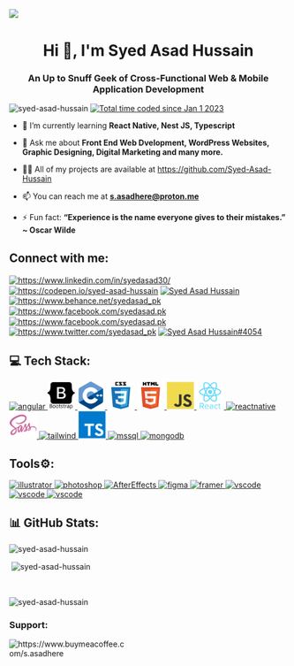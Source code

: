 <img src="https://camo.githubusercontent.com/5346f5a9b63e9e93ff8265ebb05eeda7fc03e48dfe766ba177c788e5c65c6c86/68747470733a2f2f312e62702e626c6f6773706f742e636f6d2f2d37413457796e774c734d772f58624270435847386648492f41414141414141414d74342f754f613162704c736b5967727747626c6c6853753253446a5f4d69673853584a51434c63424741735948512f73313630302f323030305f36303070782e676966"/>
<h1 align="center">Hi 👋, I'm Syed Asad Hussain</h1>
<h3 align="center">An Up to Snuff Geek of Cross-Functional Web & Mobile Application Development</h3>

<p align="left"> <img src="https://komarev.com/ghpvc/?username=syed-asad-hussain&label=Profile%20views&color=0e75b6&style=flat" alt="syed-asad-hussain" /> <a href="https://wakatime.com/waka_7cd818a1-f9e9-4817-9bbc-790f08ef88ee"><img src="https://wakatime.com/badge/user/d6804e78-f790-4d21-8394-5a6fc5495c94.svg?style=flat-square" alt="Total time coded since Jan 1 2023" /></a></p>

- 🌱 I’m currently learning **React Native, Nest JS, Typescript**

- 💬 Ask me about **Front End Web Dvelopment, WordPress Websites, Graphic Designing, Digital Marketing and many more.**

- 👨‍💻 All of my projects are available at https://github.com/Syed-Asad-Hussain

- 📫 You can reach me at **s.asadhere@proton.me**

- ⚡ Fun fact: **“Experience is the name everyone gives to their mistakes.” ~ Oscar Wilde**

<h2 align="left">Connect with me:</h2>
<p align="left">
        <a href="https://www.linkedin.com/in/syedasad30/" target="blank"><img align="center" src="https://raw.githubusercontent.com/rahuldkjain/github-profile-readme-generator/master/src/images/icons/Social/linked-in-alt.svg" alt="https://www.linkedin.com/in/syedasad30/" height="40" width="50" /></a>
          <a href="https://codepen.io/syed-asad-hussain" target="blank"><img align="center" src="https://raw.githubusercontent.com/rahuldkjain/github-profile-readme-generator/master/src/images/icons/Social/codepen.svg" alt="https://codepen.io/syed-asad-hussain" height="40" width="50" /></a>
         <a href="https://github.com/Syed-Asad-Hussain" target="blank"><img align="center" src="https://raw.githubusercontent.com/rahuldkjain/github-profile-readme-generator/master/src/images/icons/Social/github.svg"
                        alt="Syed Asad Hussain" height="40" width="50" /></a>
        <a href="https://www.behance.net/syedasad_pk" target="blank"><img align="center" src="https://raw.githubusercontent.com/rahuldkjain/github-profile-readme-generator/master/src/images/icons/Social/behance.svg" alt="https://www.behance.net/syedasad_pk" height="40" width="50" /></a>
        <a href="https://www.facebook.com/syedasad.pk" target="blank"><img align="center" src="https://raw.githubusercontent.com/rahuldkjain/github-profile-readme-generator/master/src/images/icons/Social/facebook.svg" alt="https://www.facebook.com/syedasad.pk" height="40" width="50" /></a>
        <a href="https://instagram.com/syedd._asad" target="blank"><img align="center" src="https://raw.githubusercontent.com/rahuldkjain/github-profile-readme-generator/master/src/images/icons/Social/instagram.svg" alt="https://www.facebook.com/syedasad.pk" height="40" width="50" /></a>
        <a href="https://www.twitter.com/syedasad_pk" target="blank"><img align="center" src="https://raw.githubusercontent.com/rahuldkjain/github-profile-readme-generator/master/src/images/icons/Social/twitter.svg" alt="https://www.twitter.com/syedasad_pk" height="40" width="50" /></a>
        <a href="https://discord.gg/Syed Asad Hussain#4054" target="blank"><img align="center" src="https://raw.githubusercontent.com/rahuldkjain/github-profile-readme-generator/master/src/images/icons/Social/discord.svg" alt="Syed Asad Hussain#4054" height="40" width="50" /></a>
</p>

<h2 align="left">💻 Tech Stack:</h2>
<p align="left">
        <a href="https://angular.io" target="_blank" rel="noreferrer"> <img src="https://angular.io/assets/images/logos/angular/angular.svg" alt="angular" width="50" height="50"/> </a> 
        <a href="https://getbootstrap.com" target="_blank" rel="noreferrer"> <img src="https://raw.githubusercontent.com/devicons/devicon/master/icons/bootstrap/bootstrap-plain-wordmark.svg" alt="bootstrap" width="50" height="50"/> </a>
        <a href="https://www.w3schools.com/cpp/" target="_blank" rel="noreferrer"> <img src="https://raw.githubusercontent.com/devicons/devicon/master/icons/cplusplus/cplusplus-original.svg" alt="cplusplus" width="50" height="50"/> </a>
        <a href="https://www.w3schools.com/css/" target="_blank" rel="noreferrer"> <img src="https://raw.githubusercontent.com/devicons/devicon/master/icons/css3/css3-original-wordmark.svg" alt="css3" width="50" height="50"/> </a>
        <a href="https://www.w3.org/html/" target="_blank" rel="noreferrer"> <img src="https://raw.githubusercontent.com/devicons/devicon/master/icons/html5/html5-original-wordmark.svg" alt="html5" width="50" height="50"/> </a>
        <a href="https://developer.mozilla.org/en-US/docs/Web/JavaScript" target="_blank" rel="noreferrer"> <img src="https://raw.githubusercontent.com/devicons/devicon/master/icons/javascript/javascript-original.svg" alt="javascript" width="50" height="50"/> </a>
        <a href="https://reactjs.org/" target="_blank" rel="noreferrer"> <img src="https://raw.githubusercontent.com/devicons/devicon/master/icons/react/react-original-wordmark.svg" alt="react" width="50" height="50"/> </a>
        <a href="https://reactnative.dev/" target="_blank" rel="noreferrer"> <img src="https://reactnative.dev/img/header_logo.svg" alt="reactnative" width="50" height="50"/> </a>
        <a href="https://sass-lang.com" target="_blank" rel="noreferrer"> <img src="https://raw.githubusercontent.com/devicons/devicon/master/icons/sass/sass-original.svg" alt="sass" width="50" height="50"/> </a>
        <a href="https://tailwindcss.com/" target="_blank" rel="noreferrer"> <img src="https://www.vectorlogo.zone/logos/tailwindcss/tailwindcss-icon.svg" alt="tailwind" width="50" height="50"/> </a>
        <a href="https://www.typescriptlang.org/" target="_blank" rel="noreferrer"> <img src="https://raw.githubusercontent.com/devicons/devicon/master/icons/typescript/typescript-original.svg" alt="typescript" width="50" height="50"/> </a>
        <a href="https://www.microsoft.com/en-us/sql-server" target="_blank" rel="noreferrer"> <img src="https://cdn.worldvectorlogo.com/logos/microsoft-sql-server-1.svg" alt="mssql" width="50" height="50"/> </a>
        <a href="https://www.mongodb.com/" target="_blank" rel="noreferrer"> <img src="https://cdn.worldvectorlogo.com/logos/mongodb-icon-1.svg" alt="mongodb" width="50" height="50"/> </a>
<h2 align="left">Tools⚙️:</h2>
<p align="left">
        <a href="https://www.adobe.com/in/products/illustrator.html" target="_blank" rel="noreferrer"> <img src="https://cdn.worldvectorlogo.com/logos/adobe-illustrator-cc-icon.svg" alt="illustrator" width="45" height="45"/> </a>
        <a href="https://www.photoshop.com/en" target="_blank" rel="noreferrer"> <img src="https://cdn.worldvectorlogo.com/logos/adobe-photoshop-2.svg" alt="photoshop" width="45" height="45"/> </a>
        <a href="https://www.adobe.com/products/aftereffects.html" target="_blank" rel="noreferrer"> <img src="https://cdn.worldvectorlogo.com/logos/after-effects-1.svg" alt="AfterEffects" width="45" height="45"/> </a>
        <a href="https://www.figma.com/" target="_blank" rel="noreferrer"> <img src="https://www.vectorlogo.zone/logos/figma/figma-icon.svg" alt="figma" width="45" height="45"/> </a>
        <a href="https://www.framer.com/" target="_blank" rel="noreferrer"> <img src="https://www.vectorlogo.zone/logos/framer/framer-icon.svg" alt="framer" width="45" height="45"/> </a>
        <a href="https://code.visualstudio.com/"target="_blank" rel="noreferrer"> <img src="https://www.vectorlogo.zone/logos/visualstudio_code/visualstudio_code-icon.svg" alt="vscode" width="45" height="45"/> </a>
        <a href="https://www.sublimetext.com/"target="_blank" rel="noreferrer"> <img src="https://cdn.worldvectorlogo.com/logos/sublime-text.svg" alt="vscode" width="45" height="45"/> </a>
        <a href="https://www.jetbrains.com/idea/"target="_blank" rel="noreferrer"> <img src="https://cdn.worldvectorlogo.com/logos/intellij-idea-1.svg" alt="vscode" width="45" height="45"/> </a>
</p>              
<h2 align="left">📊 GitHub Stats:</h2>
<p align="left">
<p><img align="left" src="https://github-readme-stats.vercel.app/api/top-langs?username=syed-asad-hussain&show_icons=true&locale=en&layout=compact" alt="syed-asad-hussain" /></p><br>
<p>&nbsp;<img align="center" src="https://github-readme-stats.vercel.app/api?username=syed-asad-hussain&show_icons=true&locale=en" alt="syed-asad-hussain" /></p><br>
<p><img align="center" src="https://github-readme-streak-stats.herokuapp.com/?user=syed-asad-hussain&" alt="syed-asad-hussain" /></p>
<h3 align="left">Support:</h3>
<p><a href="https://www.buymeacoffee.com/s.asadhere"> <img align="left" src="https://cdn.buymeacoffee.com/buttons/v2/default-yellow.png" height="50" width="210" alt="https://www.buymeacoffee.com/s.asadhere" /></a></p><br><br>

